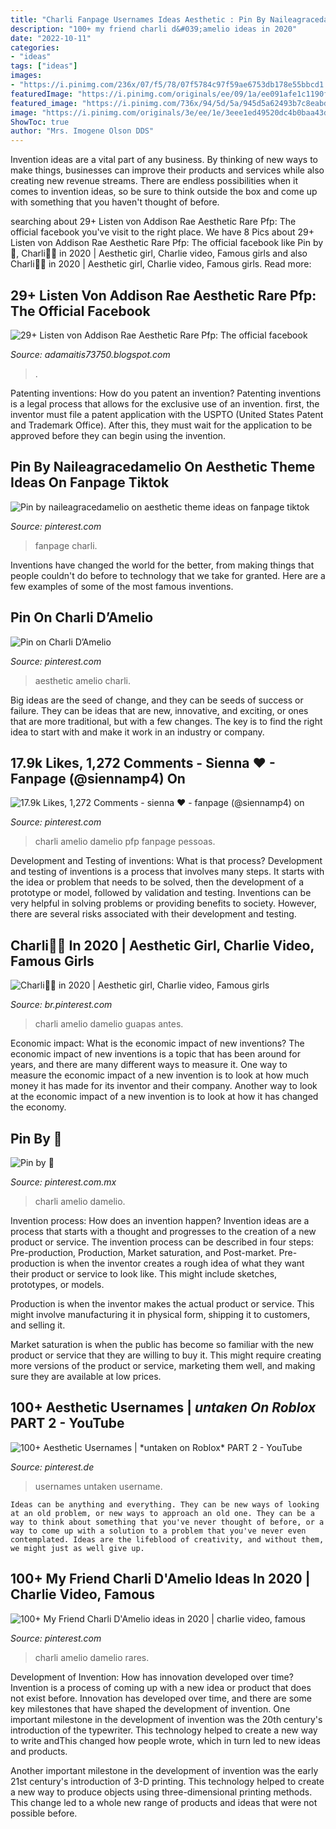 ```yaml
---
title: "Charli Fanpage Usernames Ideas Aesthetic : Pin By Naileagracedamelio On Aesthetic Theme Ideas On Fanpage Tiktok"
description: "100+ my friend charli d&#039;amelio ideas in 2020"
date: "2022-10-11"
categories:
- "ideas"
tags: ["ideas"]
images:
- "https://i.pinimg.com/236x/07/f5/78/07f5784c97f59ae6753db178e55bbcd1.jpg"
featuredImage: "https://i.pinimg.com/originals/ee/09/1a/ee091afe1c1190f0c85e73baea38b25b.jpg"
featured_image: "https://i.pinimg.com/736x/94/5d/5a/945d5a62493b7c8eabd1d6ef77160960.jpg"
image: "https://i.pinimg.com/originals/3e/ee/1e/3eee1ed49520dc4b0baa43d0ccab2207.jpg"
ShowToc: true
author: "Mrs. Imogene Olson DDS"
---
```



Invention ideas are a vital part of any business. By thinking of new ways to make things, businesses can improve their products and services while also creating new revenue streams. There are endless possibilities when it comes to invention ideas, so be sure to think outside the box and come up with something that you haven't thought of before.

	

		
searching about 29+ Listen von Addison Rae Aesthetic Rare Pfp: The official facebook you've visit to the right place. We have 8 Pics about 29+ Listen von Addison Rae Aesthetic Rare Pfp: The official facebook like Pin by 🦁, Charli👑🤍 in 2020 | Aesthetic girl, Charlie video, Famous girls and also Charli👑🤍 in 2020 | Aesthetic girl, Charlie video, Famous girls. Read more:
		
    
## 29+ Listen Von Addison Rae Aesthetic Rare Pfp: The Official Facebook

<img loading=lazy src="https://i.pinimg.com/736x/68/1d/47/681d479423f0bee722d2fe6ac36e8fb9.jpg" onerror="this.onerror=null;this.src='https://tse2.mm.bing.net/th?id=OIP.z3ZaBZPehFOy2mc--ATToQHaNK&amp;pid=15.1';" alt="29+ Listen von Addison Rae Aesthetic Rare Pfp: The official facebook">

_Source: adamaitis73750.blogspot.com_

>. 

	

Patenting inventions: How do you patent an invention?
Patenting inventions is a legal process that allows for the exclusive use of an invention. first, the inventor must file a patent application with the USPTO (United States Patent and Trademark Office). After this, they must wait for the application to be approved before they can begin using the invention.

    
## Pin By Naileagracedamelio On Aesthetic Theme Ideas On Fanpage Tiktok

<img loading=lazy src="https://i.pinimg.com/236x/2b/03/0e/2b030e419c6cecb06438fbaefee4467a.jpg?nii=t" onerror="this.onerror=null;this.src='https://tse1.mm.bing.net/th?id=OIP.Jqn3WJm45kbG4GiUVvQ2ngAAAA&amp;pid=15.1';" alt="Pin by naileagracedamelio on aesthetic theme ideas on fanpage tiktok">

_Source: pinterest.com_

>fanpage charli. 

	

Inventions have changed the world for the better, from making things that people couldn't do before to technology that we take for granted. Here are a few examples of some of the most famous inventions.

    
## Pin On Charli D’Amelio

<img loading=lazy src="https://i.pinimg.com/originals/3e/ee/1e/3eee1ed49520dc4b0baa43d0ccab2207.jpg" onerror="this.onerror=null;this.src='https://tse3.mm.bing.net/th?id=OIP.44OPowL2ijBserq3GIuYcAHaJJ&amp;pid=15.1';" alt="Pin on Charli D’Amelio">

_Source: pinterest.com_

>aesthetic amelio charli. 

	

Big ideas are the seed of change, and they can be seeds of success or failure. They can be ideas that are new, innovative, and exciting, or ones that are more traditional, but with a few changes. The key is to find the right idea to start with and make it work in an industry or company.

    
## 17.9k Likes, 1,272 Comments - Sienna ♥ - Fanpage (@siennamp4) On

<img loading=lazy src="https://i.pinimg.com/originals/3e/76/d5/3e76d51f6eab75d8ab08090983550ed3.jpg" onerror="this.onerror=null;this.src='https://tse3.mm.bing.net/th?id=OIP.TTHxK-2EVx2qqmnm_AxZwwHaHa&amp;pid=15.1';" alt="17.9k Likes, 1,272 Comments - sienna ♥ - fanpage (@siennamp4) on">

_Source: pinterest.com_

>charli amelio damelio pfp fanpage pessoas. 

	

Development and Testing of inventions: What is that process?
Development and testing of inventions is a process that involves many steps. It starts with the idea or problem that needs to be solved, then the development of a prototype or model, followed by validation and testing. Inventions can be very helpful in solving problems or providing benefits to society. However, there are several risks associated with their development and testing.

    
## Charli👑🤍 In 2020 | Aesthetic Girl, Charlie Video, Famous Girls

<img loading=lazy src="https://i.pinimg.com/originals/58/5f/b2/585fb2133478451cd7ef19e0709141bd.jpg" onerror="this.onerror=null;this.src='https://tse2.mm.bing.net/th?id=OIP.kD3EBDVcuNf3xFDx6mG_lwHaHS&amp;pid=15.1';" alt="Charli👑🤍 in 2020 | Aesthetic girl, Charlie video, Famous girls">

_Source: br.pinterest.com_

>charli amelio damelio guapas antes. 

	

Economic impact: What is the economic impact of new inventions?
The economic impact of new inventions is a topic that has been around for years, and there are many different ways to measure it. One way to measure the economic impact of a new invention is to look at how much money it has made for its inventor and their company. Another way to look at the economic impact of a new invention is to look at how it has changed the economy.

    
## Pin By 🦁

<img loading=lazy src="https://i.pinimg.com/originals/ee/09/1a/ee091afe1c1190f0c85e73baea38b25b.jpg" onerror="this.onerror=null;this.src='https://tse2.mm.bing.net/th?id=OIP.BtJIbT8cLsRAeDWo1j7jMwHaJP&amp;pid=15.1';" alt="Pin by 🦁">

_Source: pinterest.com.mx_

>charli amelio damelio. 

	

Invention process: How does an invention happen?
Invention ideas are a process that starts with a thought and progresses to the creation of a new product or service. The invention process can be described in four steps: Pre-production, Production, Market saturation, and Post-market.
Pre-production is when the inventor creates a rough idea of what they want their product or service to look like. This might include sketches, prototypes, or models.

Production is when the inventor makes the actual product or service. This might involve manufacturing it in physical form, shipping it to customers, and selling it.

Market saturation is when the public has become so familiar with the new product or service that they are willing to buy it. This might require creating more versions of the product or service, marketing them well, and making sure they are available at low prices.

    
## 100+ Aesthetic Usernames | *untaken On Roblox* PART 2 - YouTube

<img loading=lazy src="https://i.pinimg.com/736x/94/5d/5a/945d5a62493b7c8eabd1d6ef77160960.jpg" onerror="this.onerror=null;this.src='https://tse4.mm.bing.net/th?id=OIP.Vz0-fPJimWAuV7A9e7WH-QHaFj&amp;pid=15.1';" alt="100+ Aesthetic Usernames | *untaken on Roblox* PART 2 - YouTube">

_Source: pinterest.de_

>usernames untaken username. 

	


    Ideas can be anything and everything. They can be new ways of looking at an old problem, or new ways to approach an old one. They can be a way to think about something that you've never thought of before, or a way to come up with a solution to a problem that you've never even contemplated. Ideas are the lifeblood of creativity, and without them, we might just as well give up.

    
## 100+ My Friend Charli D&#039;Amelio Ideas In 2020 | Charlie Video, Famous

<img loading=lazy src="https://i.pinimg.com/236x/07/f5/78/07f5784c97f59ae6753db178e55bbcd1.jpg" onerror="this.onerror=null;this.src='https://tse2.mm.bing.net/th?id=OIP.brJuJKNt_NQfXQOKy-02vAAAAA&amp;pid=15.1';" alt="100+ My Friend Charli D&#039;Amelio ideas in 2020 | charlie video, famous">

_Source: pinterest.com_

>charli amelio damelio rares. 

	

Development of Invention: How has innovation developed over time?
Invention is a process of coming up with a new idea or product that does not exist before. Innovation has developed over time, and there are some key milestones that have shaped the development of invention. 
One important milestone in the development of invention was the 20th century's introduction of the typewriter. This technology helped to create a new way to write andThis changed how people wrote, which in turn led to new ideas and products. 

Another important milestone in the development of invention was the early 21st century's introduction of 3-D printing. This technology helped to create a new way to produce objects using three-dimensional printing methods. This change led to a whole new range of products and ideas that were not possible before.

